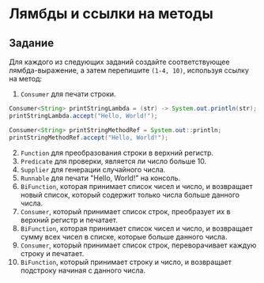 # Лямбды и ссылки на методы

## Задание

Для каждого из следующих заданий создайте соответствующее лямбда-выражение, а затем перепишите `(1-4, 10)`, используя ссылку на метод:

1. `Consumer` для печати строки.
```java
Consumer<String> printStringLambda = (str) -> System.out.println(str);
printStringLambda.accept("Hello, World!");

Consumer<String> printStringMethodRef = System.out::println;
printStringMethodRef.accept("Hello, World!");
```
2. `Function` для преобразования строки в верхний регистр.
3. `Predicate` для проверки, является ли число больше 10.
4. `Supplier` для генерации случайного числа.
5. `Runnable` для печати "Hello, World!" на консоль.
6. `BiFunction`, которая принимает список чисел и число, и возвращает новый список, который содержит только числа больше данного числа.
7. `Consumer`, который принимает список строк, преобразует их в верхний регистр и печатает.
8. `BiFunction`, которая принимает список чисел и число, и возвращает сумму всех чисел в списке, которые больше данного числа.
9. `Consumer`, который принимает список строк, переворачивает каждую строку и печатает.
10. `BiFunction`, который принимает строку и число, и возвращает подстроку начиная с данного числа.

